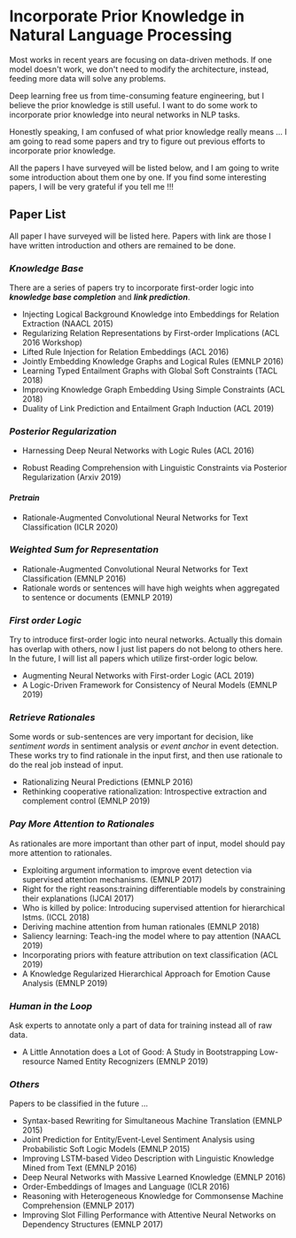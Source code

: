 # Incorporate Prior Knowledge in Natural Language Processing
Most works in recent years are focusing on data-driven methods. If one model doesn't work, we don't need to modify the architecture, instead, feeding more data will solve any problems. 

Deep learning free us from time-consuming feature engineering, but I believe the prior knowledge is still useful. I want to do some work to incorporate prior knowledge into neural networks in NLP tasks. 

Honestly speaking, I am confused of what prior knowledge really means ... I am going to read some papers and try to figure out previous efforts to incorporate prior knowledge.

All the papers I have surveyed will be listed below, and I am going to write some introduction about them one by one. If you find some interesting papers, I will be very grateful if you tell me !!!

## Paper List
All paper I have surveyed will be listed here. Papers with link are those I have written introduction and others are remained to be done.

### *Knowledge Base*
There are a series of papers try to incorporate first-order logic into ***knowledge base completion*** and ***link prediction***. 

* Injecting Logical Background Knowledge into Embeddings for Relation Extraction (NAACL 2015)
* Regularizing Relation Representations by First-order Implications (ACL 2016 Workshop)
* Lifted Rule Injection for Relation Embeddings (ACL 2016)
* Jointly Embedding Knowledge Graphs and Logical Rules (EMNLP 2016)
* Learning Typed Entailment Graphs with Global Soft Constraints (TACL 2018)
* Improving Knowledge Graph Embedding Using Simple Constraints (ACL 2018)
* Duality of Link Prediction and Entailment Graph Induction (ACL 2019)


### *Posterior Regularization*
* Harnessing Deep Neural Networks with Logic Rules (ACL 2016)

* Robust Reading Comprehension with Linguistic Constraints via Posterior Regularization (Arxiv 2019)



#### *Pretrain*

* Rationale-Augmented Convolutional Neural Networks
for Text Classification (ICLR 2020)

### *Weighted Sum for Representation*
* Rationale-Augmented Convolutional Neural Networks for Text Classification (EMNLP 2016)
* Rationale words or sentences will have high weights when aggregated to sentence or documents (EMNLP 2019)

### *First order Logic*
Try to introduce first-order logic into neural networks. Actually this domain has overlap with others, now I just list papers do not belong to others here. In the future, I will list all papers which utilize first-order logic below.

* Augmenting Neural Networks with First-order Logic (ACL 2019)
* A Logic-Driven Framework for Consistency of Neural Models (EMNLP 2019)

### *Retrieve Rationales*
Some words or sub-sentences are very important for decision, like *sentiment words* in sentiment analysis or *event anchor* in event detection. These works try to find rationale in the input first, and then use rationale to do the real job instead of input. 

* Rationalizing Neural Predictions (EMNLP 2016)
* Rethinking cooperative rationalization: Introspective extraction and complement control (EMNLP 2019)

### *Pay More Attention to Rationales*
As rationales are more important than other part of input, model should pay more attention to rationales.
* Exploiting  argument  information  to  improve  event detection via supervised attention mechanisms. (EMNLP 2017)
* Right  for  the  right  reasons:training differentiable models by constraining their explanations (IJCAI 2017)
* Who is killed by  police:  Introducing  supervised  attention  for  hierarchical lstms. (ICCL 2018)
*  Deriving machine attention from human rationales (EMNLP 2018)
*  Saliency learning:  Teach-ing the model where to pay attention (NAACL 2019)
*  Incorporating priors with feature attribution on text classification (ACL 2019) 
* A Knowledge Regularized Hierarchical Approach for Emotion Cause Analysis (EMNLP 2019)

### *Human in the Loop*
Ask experts to annotate only a part of data for training instead all of raw data.

* A Little Annotation does a Lot of Good: A Study in Bootstrapping Low-resource Named Entity Recognizers (EMNLP 2019)

### *Others*
Papers to be classified in the future ... 

* Syntax-based Rewriting for Simultaneous Machine Translation (EMNLP 2015)
* Joint Prediction for Entity/Event-Level Sentiment Analysis using Probabilistic Soft Logic Models (EMNLP 2015)
* Improving LSTM-based Video Description with Linguistic Knowledge Mined from Text (EMNLP 2016)
* Deep Neural Networks with Massive Learned Knowledge (EMNLP 2016)
* Order-Embeddings of Images and Language (ICLR 2016)
* Reasoning with Heterogeneous Knowledge for Commonsense Machine Comprehension (EMNLP 2017)
* Improving Slot Filling Performance with Attentive Neural Networks on Dependency Structures (EMNLP 2017)

